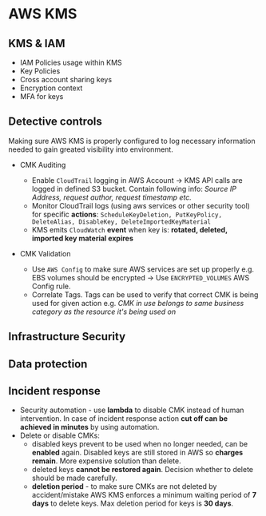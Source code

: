 # AWS KMS

## KMS & IAM
  * IAM Policies usage within KMS
  * Key Policies
  * Cross account sharing keys
  * Encryption context
  * MFA for keys

## Detective controls
Making sure AWS KMS is properly configured to log necessary information needed to gain greated visibility into environment.

* CMK Auditing
  - Enable `CloudTrail` logging in AWS Account -> KMS API calls are logged in defined S3 bucket. Contain following info: _Source IP Address, request author, request timestamp etc._
  - Monitor CloudTrail logs (using aws services or other security tool) for specific **actions**: `ScheduleKeyDeletion, PutKeyPolicy, DeleteAlias, DisableKey, DeleteImportedKeyMaterial`
  - KMS emits `CloudWatch` **event** when key is: **rotated, deleted, imported key material expires**

* CMK Validation
  - Use `AWS Config` to make sure AWS services are set up properly e.g. EBS volumes should be encrypted -> Use `ENCRYPTED_VOLUMES` AWS Config rule.
  - Correlate Tags. Tags can be used to verify that correct CMK is being used for given action e.g. _CMK in use belongs to same business category as the resource it's being used on_

## Infrastructure Security

## Data protection

## Incident response
  * Security automation - use **lambda** to disable CMK instead of human intervention. In case of incident response action **cut off can be achieved in minutes** by using automation.
  * Delete or disable CMKs:
    - disabled keys prevent to be used when no longer needed, can be **enabled** again. Disabled keys are still stored in AWS so **charges remain**. More expensive solution than delete.
    - deleted keys **cannot be restored again**. Decision whether to delete should be made carefully.
    - **deletion period** - to make sure CMKs are not deleted by accident/mistake AWS KMS enforces a minimum waiting period of **7 days** to delete keys. Max deletion period for keys is **30 days**.
